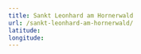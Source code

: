 ```yaml
---
title: Sankt Leonhard am Hornerwald
url: /sankt-leonhard-am-hornerwald/
latitude: 
longitude: 
---
```

